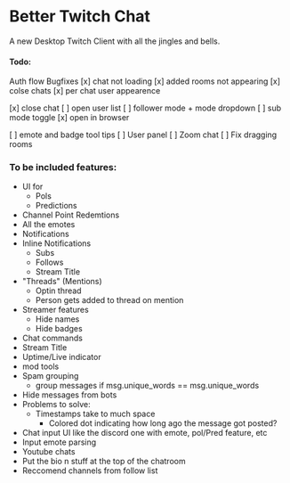 # Better Twitch Chat

A new Desktop Twitch Client with all the jingles and bells.

#### Todo:
Auth flow
Bugfixes
[x] chat not loading
[x] added rooms not appearing
[x] colse chats
[x] per chat user appearence

[x] close chat
[ ] open user list
[ ] follower mode + mode dropdown
[ ] sub mode toggle
[x] open in browser

[ ] emote and badge tool tips
[ ] User panel
[ ] Zoom chat
[ ] Fix dragging rooms



### To be included features:
- UI for
    - Pols
    - Predictions
- Channel Point Redemtions
- All the emotes
- Notifications
- Inline Notifications
    - Subs
    - Follows
    - Stream Title
- "Threads" (Mentions)
    - Optin thread
    - Person gets added to thread on mention
- Streamer features
    - Hide names
    - Hide badges
- Chat commands
- Stream Title
- Uptime/Live indicator
- mod tools
- Spam grouping
    - group messages if msg.unique_words == msg.unique_words
- Hide messages from bots
- Problems to solve:
    - Timestamps take to much space
        - Colored dot indicating how long ago the message got posted?
- Chat input UI like the discord one with emote, pol/Pred feature, etc
- Input emote parsing
- Youtube chats
- Put the bio n stuff at the top of the chatroom
- Reccomend channels from follow list